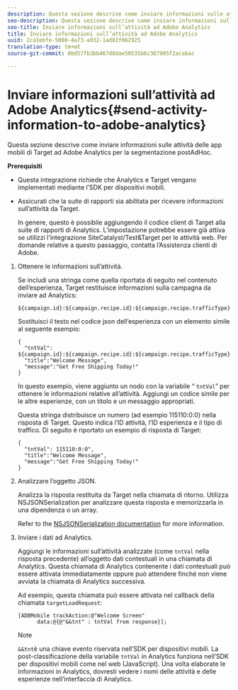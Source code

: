 ```yaml
---
description: Questa sezione descrive come inviare informazioni sulle attività delle app mobili di Target ad Adobe Analytics per la segmentazione postAdHoc.
seo-description: Questa sezione descrive come inviare informazioni sulle attività delle app mobili di Target ad Adobe Analytics per la segmentazione postAdHoc.
seo-title: Inviare informazioni sull’attività ad Adobe Analytics
title: Inviare informazioni sull’attività ad Adobe Analytics
uuid: 2ca1ebfe-5008-4a73-a032-1ad81f062925
translation-type: tm+mt
source-git-commit: 8bd57fb3bb467d8dae50535b6c367995f2acabac

---
```



# Inviare informazioni sull’attività ad Adobe Analytics{#send-activity-information-to-adobe-analytics}

Questa sezione descrive come inviare informazioni sulle attività delle app mobili di Target ad Adobe Analytics per la segmentazione postAdHoc.

**Prerequisiti**

* Questa integrazione richiede che Analytics e Target vengano implementati mediante l’SDK per dispositivi mobili.
* Assicurati che la suite di rapporti sia abilitata per ricevere informazioni sull’attività da Target.

   In genere, questo è possibile aggiungendo il codice client di Target alla suite di rapporti di Analytics. L’impostazione potrebbe essere già attiva se utilizzi l’integrazione SiteCatalyst/Test&amp;Target per le attività web. Per domande relative a questo passaggio, contatta l’Assistenza clienti di Adobe.

1. Ottenere le informazioni sull’attività.

   Se includi una stringa come quella riportata di seguito nel contenuto dell’esperienza, Target restituisce informazioni sulla campagna da inviare ad Analytics:

   ```
   ${campaign.id}:${campaign.recipe.id}:${campaign.recipe.trafficType}
   ```

   Sostituisci il testo nel codice json dell’esperienza con un elemento simile al seguente esempio:

   ```
   { 
     "tntVal": ${campaign.id}:${campaign.recipe.id}:${campaign.recipe.trafficType}", 
     "title":"Welcome Message", 
     "message":"Get Free Shipping Today!" 
   }
   ```

   In questo esempio, viene aggiunto un nodo con la variabile “ `tntVal`” per ottenere le informazioni relative all’attività. Aggiungi un codice simile per le altre esperienze, con un titolo e un messaggio appropriati.

   Questa stringa distribuisce un numero (ad esempio 115110:0:0) nella risposta di Target. Questo indica l’ID attività, l’ID esperienza e il tipo di traffico. Di seguito è riportato un esempio di risposta di Target:

   ```
   { 
     "tntVal": 115110:0:0", 
     "title":"Welcome Message", 
     "message":"Get Free Shipping Today!" 
   }
   ```

1. Analizzare l’oggetto JSON.

   Analizza la risposta restituita da Target nella chiamata di ritorno. Utilizza NSJSONSerialization per analizzare questa risposta e memorizzarla in una dipendenza o un array.

   Refer to the [NSJSONSerialization documentation](https://developer.apple.com/library/ios/documentation/Foundation/Reference/NSJSONSerialization_Class/#//apple_ref/occ/clm/NSJSONSerialization/JSONObjectWithData:options:error) for more information.
1. Inviare i dati ad Analytics.

   Aggiungi le informazioni sull’attività analizzate (come `tntVal` nella risposta precedente) all’oggetto dati contestuali in una chiamata di Analytics. Questa chiamata di Analytics contenente i dati contestuali può essere attivata immediatamente oppure può attendere finché non viene avviata la chiamata di Analytics successiva.

   Ad esempio, questa chiamata può essere attivata nel callback della chiamata `targetLoadRequest`:

   ```
   [ADBMobile trackAction:@"Welcome Screen"  
         data:@{@"&&tnt" : tntVal from response}];
   ```

   >[!NOTE]
   >
   >`&&tnt`è una chiave evento riservata nell’SDK per dispositivi mobili. La post-classificazione della variabile `tntVal` in Analytics funziona nell’SDK per dispositivi mobili come nel web (JavaScript). Una volta elaborate le informazioni in Analytics, dovresti vedere i nomi delle attività e delle esperienze nell’interfaccia di Analytics.

